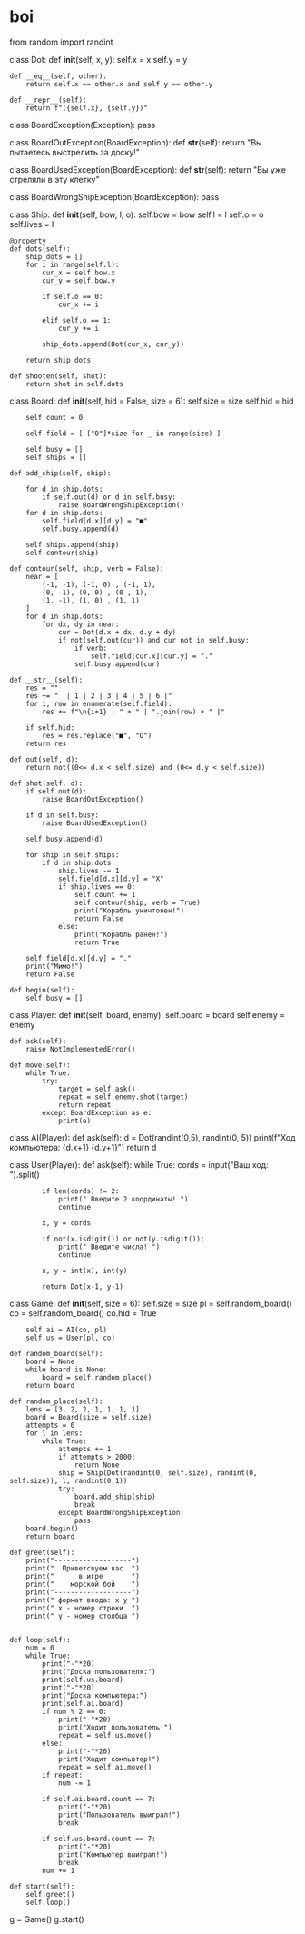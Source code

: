 # boi
from random import randint

class Dot:
    def __init__(self, x, y):
        self.x = x
        self.y = y
    
    def __eq__(self, other):
        return self.x == other.x and self.y == other.y
    
    def __repr__(self):
        return f"({self.x}, {self.y})"


class BoardException(Exception):
    pass

class BoardOutException(BoardException):
    def __str__(self):
        return "Вы пытаетесь выстрелить за доску!"

class BoardUsedException(BoardException):
    def __str__(self):
        return "Вы уже стреляли в эту клетку"

class BoardWrongShipException(BoardException):
    pass

class Ship:
    def __init__(self, bow, l, o):
        self.bow = bow
        self.l = l
        self.o = o
        self.lives = l
    
    @property
    def dots(self):
        ship_dots = []
        for i in range(self.l):
            cur_x = self.bow.x 
            cur_y = self.bow.y
            
            if self.o == 0:
                cur_x += i
            
            elif self.o == 1:
                cur_y += i
            
            ship_dots.append(Dot(cur_x, cur_y))
        
        return ship_dots
    
    def shooten(self, shot):
        return shot in self.dots

class Board:
    def __init__(self, hid = False, size = 6):
        self.size = size
        self.hid = hid
        
        self.count = 0
        
        self.field = [ ["O"]*size for _ in range(size) ]
        
        self.busy = []
        self.ships = []
    
    def add_ship(self, ship):
        
        for d in ship.dots:
            if self.out(d) or d in self.busy:
                raise BoardWrongShipException()
        for d in ship.dots:
            self.field[d.x][d.y] = "■"
            self.busy.append(d)
        
        self.ships.append(ship)
        self.contour(ship)
            
    def contour(self, ship, verb = False):
        near = [
            (-1, -1), (-1, 0) , (-1, 1),
            (0, -1), (0, 0) , (0 , 1),
            (1, -1), (1, 0) , (1, 1)
        ]
        for d in ship.dots:
            for dx, dy in near:
                cur = Dot(d.x + dx, d.y + dy)
                if not(self.out(cur)) and cur not in self.busy:
                    if verb:
                        self.field[cur.x][cur.y] = "."
                    self.busy.append(cur)
    
    def __str__(self):
        res = ""
        res += "  | 1 | 2 | 3 | 4 | 5 | 6 |"
        for i, row in enumerate(self.field):
            res += f"\n{i+1} | " + " | ".join(row) + " |"
        
        if self.hid:
            res = res.replace("■", "O")
        return res
    
    def out(self, d):
        return not((0<= d.x < self.size) and (0<= d.y < self.size))

    def shot(self, d):
        if self.out(d):
            raise BoardOutException()
        
        if d in self.busy:
            raise BoardUsedException()
        
        self.busy.append(d)
        
        for ship in self.ships:
            if d in ship.dots:
                ship.lives -= 1
                self.field[d.x][d.y] = "X"
                if ship.lives == 0:
                    self.count += 1
                    self.contour(ship, verb = True)
                    print("Корабль уничтожен!")
                    return False
                else:
                    print("Корабль ранен!")
                    return True
        
        self.field[d.x][d.y] = "."
        print("Мимо!")
        return False
    
    def begin(self):
        self.busy = []

class Player:
    def __init__(self, board, enemy):
        self.board = board
        self.enemy = enemy
    
    def ask(self):
        raise NotImplementedError()
    
    def move(self):
        while True:
            try:
                target = self.ask()
                repeat = self.enemy.shot(target)
                return repeat
            except BoardException as e:
                print(e)

class AI(Player):
    def ask(self):
        d = Dot(randint(0,5), randint(0, 5))
        print(f"Ход компьютера: {d.x+1} {d.y+1}")
        return d

class User(Player):
    def ask(self):
        while True:
            cords = input("Ваш ход: ").split()
            
            if len(cords) != 2:
                print(" Введите 2 координаты! ")
                continue
            
            x, y = cords
            
            if not(x.isdigit()) or not(y.isdigit()):
                print(" Введите числа! ")
                continue
            
            x, y = int(x), int(y)
            
            return Dot(x-1, y-1)

class Game:
    def __init__(self, size = 6):
        self.size = size
        pl = self.random_board()
        co = self.random_board()
        co.hid = True
        
        self.ai = AI(co, pl)
        self.us = User(pl, co)
    
    def random_board(self):
        board = None
        while board is None:
            board = self.random_place()
        return board
    
    def random_place(self):
        lens = [3, 2, 2, 1, 1, 1, 1]
        board = Board(size = self.size)
        attempts = 0
        for l in lens:
            while True:
                attempts += 1
                if attempts > 2000:
                    return None
                ship = Ship(Dot(randint(0, self.size), randint(0, self.size)), l, randint(0,1))
                try:
                    board.add_ship(ship)
                    break
                except BoardWrongShipException:
                    pass
        board.begin()
        return board

    def greet(self):
        print("-------------------")
        print("  Приветсвуем вас  ")
        print("      в игре       ")
        print("    морской бой    ")
        print("-------------------")
        print(" формат ввода: x y ")
        print(" x - номер строки  ")
        print(" y - номер столбца ")
    
    
    def loop(self):
        num = 0
        while True:
            print("-"*20)
            print("Доска пользователя:")
            print(self.us.board)
            print("-"*20)
            print("Доска компьютера:")
            print(self.ai.board)
            if num % 2 == 0:
                print("-"*20)
                print("Ходит пользователь!")
                repeat = self.us.move()
            else:
                print("-"*20)
                print("Ходит компьютер!")
                repeat = self.ai.move()
            if repeat:
                num -= 1
            
            if self.ai.board.count == 7:
                print("-"*20)
                print("Пользователь выиграл!")
                break
            
            if self.us.board.count == 7:
                print("-"*20)
                print("Компьютер выиграл!")
                break
            num += 1
            
    def start(self):
        self.greet()
        self.loop()
            
            
g = Game()
g.start()

